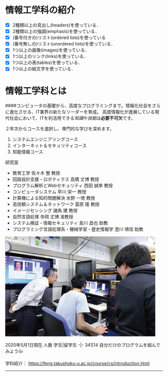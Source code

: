 # 情報工学科の紹介
<!-- Markdown記法を使って学科の紹介ページを作る -->

<!-- この部分より上に記述を追加して下のチェックボックスで確認する -->
- [x] 2種類以上の見出し(headers)を使っている．
- [x] 2種類以上の強調(emphasis)を使っている．
- [x] (番号付きの)リスト(ordered lists)を使っている
- [x] (番号無しの)リスト(unordered lists)を使っている．
- [x] 1つ以上の画像(images)を使っている．
- [x] 1つ以上のリンク(links)を使っている．
- [x] 1つ以上の表(tables)を使っている．
- [x] 1つ以上の絵文字を使っている．

# 情報工学科とは
####コンピュータの基礎から、高度なプログラミングまで。情報化社会をさらに進化させる、IT業界の新たなリーダーを育成。
高度情報化が進展している現代社会において、ITを利活用できる*知識*や*技能*は**必要不可欠**です。

２年次からコースを選択し、専門的な学びを深めます。
1. システムエンジニアリングコース
2. インターネット＆セキュリティコース
3. 知能情報コース

研究室
* 教育工学	佐々木 整 教授
* 回路設計支援・ロボティクス	高橋 丈博 教授
* プログラム解析とWebセキュリティ	西田 誠幸 教授
* コンピュータシステム	早川 栄一 教授
* 計算機による知的問題解決	水野 一徳 教授
* 高信頼システム＆ネットワーク	蓑原 隆 教授
* イメージセンシング	諸角 建 教授
* 自然言語処理	寺岡 丈博 准教授
* システム検証・情報セキュリティ	島川 昌也 助教
* プログラミング言語処理系・機械学習・歴史情報学	澄川 靖信 助教

 ![image](image01.jpeg)

2020年5月1日現在
人数
学生|留学生
-|-
341|14
自分だけのプログラムを組んでみよう:+1:

学科紹介： https://feng.takushoku-u.ac.jp/course/cs/introduction.html


-----------

